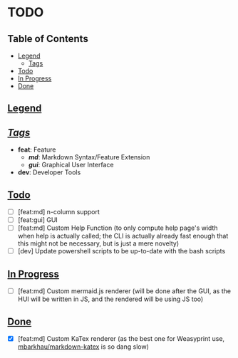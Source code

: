# TODO


<div class="toc"><h2 id="toc"><b><a href="#toc">Table of Contents</a></b></h2>
<ul><li><a href="#legend">Legend</a><ul><li><a href="#legend-tags">Tags</a></li></ul></li><li><a href="#todo">Todo</a></li><li><a href="#in-progress">In Progress</a></li><li><a href="#done">Done</a></li></ul></div>

<h2 id="legend"><b><a href="#legend">Legend</a></b></h2>

<h2 id="legend-tags"><b><i><a href="#legend-tags">Tags</a></i></b></h2>

- **feat**: Feature
    - ***md***: Markdown Syntax/Feature Extension
    - ***gui***: Graphical User Interface
- **dev**: Developer Tools

<h2 id="todo"><b><a href="#todo">Todo</a></b></h2>

- [ ] [feat:md] n-column support
- [ ] [feat:gui] GUI
- [ ] [feat:md] Custom Help Function (to only compute help page's width when help is actually called; the CLI is actually already fast enough that this might not be necessary, but is just a mere novelty)
- [ ] [dev] Update powershell scripts to be up-to-date with the bash scripts

<h2 id="in-progress"><b><a href="#in-progress">In Progress</a></b></h2>

- [ ] [feat:md] Custom mermaid.js renderer (will be done after the GUI, as the HUI will be written in JS, and the rendered will be using JS too)

<h2 id="done"><b><a href="#done">Done</a></b></h2>

- [x] [feat:md] Custom KaTex renderer (as the best one for Weasyprint use, [mbarkhau/markdown-katex](https://github.com/mbarkhau/markdown-katex) is so dang slow)